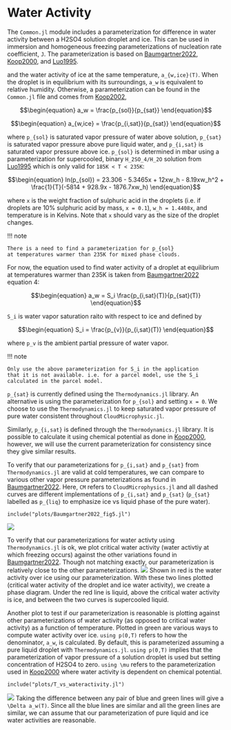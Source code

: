 # Water Activity

The `Common.jl` module includes
  a parameterization for difference in water activity between a H2SO4
  solution droplet and ice. This can be used in immersion and homogeneous
  freezing parameterizations of nucleation rate coefficient, ``J``.
  The parameterization is based on [Baumgartner2022](@cite), [Koop2000](@cite),
  and [Luo1995](@cite).

  and the water activity of ice at the same temperature, ``a_{w,ice}(T)``. When the
  droplet is in equilibrium with its surroundings, ``a_w`` is equivalent to relative
  humidity. Otherwise, a parameterization can be found in the `Common.jl` file and
  comes from [Koop2002](@cite),
```math
\begin{equation}
  a_w = \frac{p_{sol}}{p_{sat}}
\end{equation}
```
```math
\begin{equation}
  a_{w,ice} = \frac{p_{i,sat}}{p_{sat}}
\end{equation}
```
where ``p_{sol}`` is saturated vapor pressure of water above solution, ``p_{sat}``
  is saturated vapor pressure above pure liquid water, and ``p_{i,sat}`` is saturated
  vapor pressure above ice. ``p_{sol}`` is determined in mbar using a parameterization
  for supercooled, binary ``H_2SO_4/H_2O`` solution from [Luo1995](@cite) which is only
  valid for ``185K < T < 235K``:
```math
\begin{equation}
  ln(p_{sol}) = 23.306 - 5.3465x + 12xw_h - 8.19xw_h^2 + \frac{1}{T}(-5814 + 928.9x - 1876.7xw_h)
\end{equation}
```
where ``x`` is the weight fraction of sulphuric acid in the droplets
  (i.e. if droplets are 10% sulphuric acid by mass, ``x = 0.1``), ``w_h = 1.4408x``,
  and temperature is in Kelvins. Note that ``x`` should vary as the size of the droplet
  changes.

!!! note

    There is a need to find a parameterization for p_{sol}
    at temperatures warmer than 235K for mixed phase clouds.

For now, the equation used to find water activity of a droplet at equilibrium at
  temperatures warmer than 235K is taken from [Baumgartner2022](@cite) equation 4:
```math
\begin{equation}
  a_w = S_i \frac{p_{i,sat}(T)}{p_{sat}(T)}
\end{equation}
```
``S_i`` is water vapor saturation raito with respect to ice and defined by
```math
\begin{equation}
  S_i = \frac{p_{v}}{p_{i,sat}(T)}
\end{equation}
```
where ``p_v`` is the ambient partial pressure of water vapor.

!!! note

    Only use the above parameterization for S_i in the application
    that it is not available. i.e. for a parcel model, use the S_i
    calculated in the parcel model.

``p_{sat}`` is currently defined using the `Thermodynamics.jl` library.
  An alternative is using the parameterization for ``p_{sol}`` and setting
  `x = 0`. We choose to use the `Thermodynamics.jl` to keep saturated vapor
  pressure of pure water consistent throughout `CloudMicrophysic.jl`.

Similarly, ``p_{i,sat}`` is defined through the `Thermodynamics.jl` library. It is
  possible to calculate it using chemical potential as done in [Koop2000](@cite), however,
  we will use the current parameterization for consistency since they give similar results.

To verify that our parameterizations for ``p_{i,sat}`` and ``p_{sat}`` from
    `Thermodynamics.jl` are valid at cold temperatures, we can compare to various
    other vapor pressure parameterizations as found in [Baumgartner2022](@cite).
    Here, ``CM`` refers to `CloudMicrophysics.jl` and all dashed curves are different
    implementations of ``p_{i,sat}`` and ``p_{sat}`` (``p_{sat}`` labelled as
    ``p_{liq}`` to emphasize ice vs liquid phase of the pure water).
```@example
include("plots/Baumgartner2022_fig5.jl")
```
![](vap_pressure_vs_T.svg)

To verify that our parameterizations for water activty using `Thermodynamics.jl`
    is ok, we plot critical water activity (water activtiy at which freezing occurs)
    against the other variations found in [Baumgartner2022](@cite). Though not
    matching exactly, our parameterization is relatively close to the other parameterizations.
![](Baumgartner2022_fig5.svg)
Shown in red is the water activity over ice using our parameterization. With these two lines
  plotted (critical water activity of the droplet and ice water activity), we create a phase
  diagram. Under the red line is liquid, above the critical water activity is ice, and between
  the two curves is supercooled liquid.

Another plot to test if our parameterization is reasonable is plotting against other parameterizations
  of water activity (as opposed to critical water activity) as a function of temperature. Plotted in
  green are various ways to compute water activity over ice. ``using p(0,T)`` refers to how the denominator,
  ``a_w``, is calculated. By default, this is parameterized assuming a pure liquid droplet with
  `Thermodynamics.jl`. ``using p(0,T)`` implies that the parameterization of vapor pressure of a solution
  droplet is used but setting concentration of H2SO4 to zero. ``using \mu`` refers to the parameterization
  used in [Koop2000](@cite) where water activity is dependent on chemical potential.
```@example
include("plots/T_vs_wateractivity.jl")
```
![](T_vs_wateractivity.svg)
Taking the difference between any pair of blue and green lines will give a ``\Delta a_w(T)``.
  Since all the blue lines are similar and all the green lines are similar, we can
  assume that our parameterization of pure liquid and ice water activities are reasonable.
